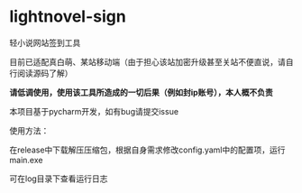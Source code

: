 # lightnovel-sign

轻小说网站签到工具

目前已适配真白萌、某站移动端（由于担心该站加密升级甚至关站不便直说，请自行阅读源码了解）

**请低调使用，使用该工具所造成的一切后果（例如封ip账号），本人概不负责**

本项目基于pycharm开发，如有bug请提交issue

使用方法：

在release中下载解压压缩包，根据自身需求修改config.yaml中的配置项，运行main.exe

可在log目录下查看运行日志



